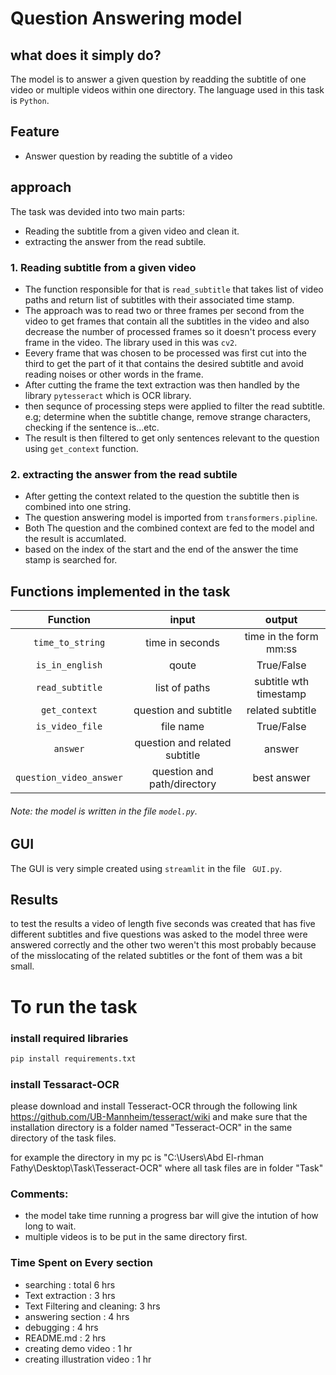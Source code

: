 # Question Answering model
## what does it simply do?

The model is to answer a given question by readding the subtitle of one video or multiple videos within one directory.
The language used in this task is ```Python```.

## Feature
- Answer question by reading the subtitle of a video

## approach
The task was devided into two main parts:
- Reading the subtitle from a given video and clean it.
- extracting the answer from the read subtile.

### 1. Reading subtitle from a given video
- The function responsible for that is ```read_subtitle``` that takes list of video paths and return list of subtitles with their associated time stamp.
- The approach was to read two or three frames per second from the video to get frames that contain all the subtitles in the video and also decrease the number of processed frames so it doesn't process every frame in the video.
The library used in this was ```cv2```.
- Eevery frame that was chosen to be processed was first cut into the third to get the part of it that contains the desired subtitle and avoid reading noises or other words in the frame.
- After cutting the frame the text extraction was then handled by the library ```pytesseract``` which is OCR library.
- then sequnce of processing steps were applied to filter the read subtitle. e.g; determine when the subtitle change, remove strange characters, checking if the sentence is...etc.
- The result is then filtered to get only sentences relevant to the question using ```get_context``` function.

### 2. extracting the answer from the read subtile
- After getting the context related to the question the subtitle then is combined into one string.
- The question answering model is imported from ```transformers.pipline```.
- Both The question and the combined context are fed to the model and the result is accumlated.
- based on the index of the start and the end of the answer the time stamp is searched for.



## Functions implemented in the task
| Function | input | output 
| :---: | :---: | :---: |
| ```time_to_string``` | time in seconds | time in the form mm:ss |
| ```is_in_english``` | qoute  | True/False  |
|```read_subtitle``` |list of paths | subtitle wth timestamp |
|```get_context``` | question and subtitle | related subtitle|
|``` is_video_file ```| file name | True/False|
|```answer``` |question and related subtitle | answer |
|```question_video_answer``` | question and path/directory | best answer|

###### Note: the model is written in the file ```model.py```.

## GUI
The GUI is very simple created using ```streamlit``` in the file ``` GUI.py```.


## Results
to test the results a video of length five seconds was created that has five different subtitles and five questions was asked to the model three were answered correctly and the other two weren't this most probably because of the misslocating of the related subtitles or the font of them was a bit small.


# To run the task
### install required libraries
```bash
pip install requirements.txt
```
### install Tessaract-OCR
please download and install Tesseract-OCR through the following link https://github.com/UB-Mannheim/tesseract/wiki
and make sure that the installation directory is a folder named "Tesseract-OCR" in the same directory of the task files.

for example the directory in my pc is "C:\Users\Abd El-rhman Fathy\Desktop\Task\Tesseract-OCR"
where all task files are in folder "Task"

### Comments:
- the model take time running a progress bar will give the intution of how long to wait.
- multiple videos is to be put in the same directory first.

### Time Spent on Every section
- searching : total 6 hrs
- Text extraction : 3 hrs
- Text Filtering and cleaning: 3 hrs
- answering section : 4 hrs
- debugging : 4 hrs
- README.md : 2 hrs
- creating demo video : 1 hr
- creating illustration video : 1 hr

